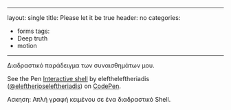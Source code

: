 
---

layout: single
title: Please let it be true
header: no
categories:
  - forms
tags:
  - Deep truth
  - motion
  
---

Διαδραστικό παράδειγμα των συναισθημάτων μου.

<p data-height="350" data-theme-id="17517" data-slug-hash="VvwXjv" data-default-tab="result" data-user="eleftheleftheriadis" class='codepen'>See the Pen <a href='https://codepen.io/eleftherioseleftheriadis/pen/yLYmPBX'>Interactive shell</a> by eleftheleftheriadis (<a href='https://codepen.io/eleftherioseleftheriadis'>@eleftherioseleftheriadis</a>) on <a href='http://codepen.io'>CodePen</a>.</p>

Ασκηση: Απλή γραφή κειμένου σε ένα διαδραστικό Shell.
